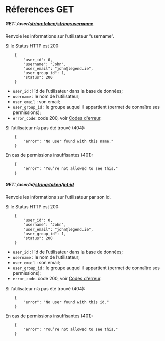 # Réferences GET
##### GET: /user/<string:token>/<string:username>
Renvoie les informations sur l’utilisateur “username”.

Si le Status HTTP est 200:
```
	{
		"user_id": 0,
		"username": "John",
		"user_email": "john@legend.ie",
		"user_group_id": 1,
		"status": 200
	}
```
* `user_id` : l’id de l’utilisateur dans la base de données;
* `username` : le nom de l’utilisateur;
* `user_email` : son email;
* `user_group_id` : le groupe auquel il appartient (permet de connaître ses permissions);
* `error_code`: code 200, voir [Codes d'erreur]("./ERROR.md").

Si l’utilisateur n’a pas été trouvé (404):
```
	{
		"error": "No user found with this name."
	}
```
En cas de permissions insuffisantes (401):
```
	{
		"error": "You’re not allowed to see this."
	}
```

##### GET: /user/id/<string:token>/<int:id>
Renvoie les informations sur l’utilisateur par son id.

Si le Status HTTP est 200:
```
	{
		"user_id": 0,
		"username": "John",
		"user_email": "john@legend.ie",
		"user_group_id": 1,
		"status": 200
	}
```
* `user_id` : l’id de l’utilisateur dans la base de données;
* `username` : le nom de l’utilisateur;
* `user_email` : son email;
* `user_group_id` : le groupe auquel il appartient (permet de connaître ses permissions);
* `error_code`: code 200, voir [Codes d'erreur]("./ERROR.md").

Si l’utilisateur n’a pas été trouvé (404):
```
	{
		"error": "No user found with this id."
	}
```
En cas de permissions insuffisantes (401):
```
	{
		"error": "You’re not allowed to see this."
	}
```